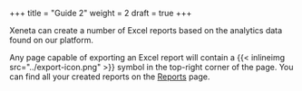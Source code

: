 +++
title = "Guide 2"
weight = 2
draft = true
+++

Xeneta can create a number of Excel reports based on the analytics data found on our platform.

Any page capable of exporting an Excel report will contain a {{< inlineimg src="../export-icon.png" >}} symbol in the top-right corner of the page. You can find all your created reports on the [Reports](https://app.xeneta.com/ocean/reports/custom) page.